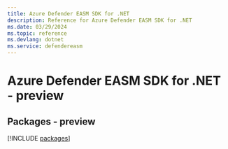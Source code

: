 ```yaml
---
title: Azure Defender EASM SDK for .NET
description: Reference for Azure Defender EASM SDK for .NET
ms.date: 03/29/2024
ms.topic: reference
ms.devlang: dotnet
ms.service: defendereasm
---
```

# Azure Defender EASM SDK for .NET - preview
## Packages - preview
[!INCLUDE [packages](defender-easm-index.md)]